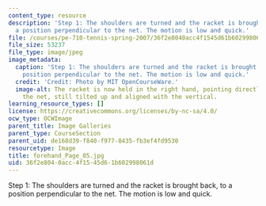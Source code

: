 ```yaml
---
content_type: resource
description: 'Step 1: The shoulders are turned and the racket is brought back, to
  a position perpendicular to the net. The motion is low and quick.'
file: /courses/pe-710-tennis-spring-2007/36f2e8040acc4f1545d61b602998061d_forehand_Page_05.jpg
file_size: 53237
file_type: image/jpeg
image_metadata:
  caption: 'Step 1: The shoulders are turned and the racket is brought back, to a
    position perpendicular to the net. The motion is low and quick.'
  credit: 'Credit: Photo by MIT OpenCourseWare.'
  image-alt: The racket is now held in the right hand, pointing directly away from
    the net, still tilted up and aligned with the vertical.
learning_resource_types: []
license: https://creativecommons.org/licenses/by-nc-sa/4.0/
ocw_type: OCWImage
parent_title: Image Galleries
parent_type: CourseSection
parent_uid: de168d39-f840-f977-8435-fb3ef4fd9530
resourcetype: Image
title: forehand_Page_05.jpg
uid: 36f2e804-0acc-4f15-45d6-1b602998061d
---
```

Step 1: The shoulders are turned and the racket is brought back, to a position perpendicular to the net. The motion is low and quick.